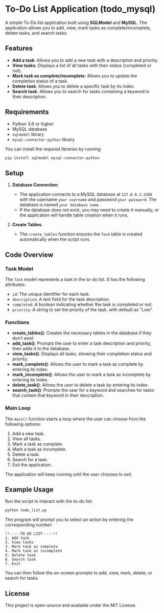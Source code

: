 
# To-Do List Application (todo_mysql)

A simple To-Do list application built using **SQLModel** and **MySQL**. The application allows you to add, view, mark tasks as complete/incomplete, delete tasks, and search tasks.

## Features

- **Add a task**: Allows you to add a new task with a description and priority.
- **View tasks**: Displays a list of all tasks with their status (completed or not).
- **Mark task as complete/incomplete**: Allows you to update the completion status of a task.
- **Delete task**: Allows you to delete a specific task by its index.
- **Search task**: Allows you to search for tasks containing a keyword in their description.

## Requirements

- Python 3.6 or higher
- MySQL database
- `sqlmodel` library
- `mysql-connector-python` library

You can install the required libraries by running:

```bash
pip install sqlmodel mysql-connector-python
```

## Setup

1. **Database Connection**:
   - The application connects to a MySQL database at `127.0.0.1:3306` with the username `your username` and password `your password`. The database is named `your database name`.
   - If the database does not exist, you may need to create it manually, or the application will handle table creation when it runs.

2. **Create Tables**:
   - The `create_tables` function ensures the `Task` table is created automatically when the script runs.

## Code Overview

### Task Model

The `Task` model represents a task in the to-do list. It has the following attributes:
- `id`: The unique identifier for each task.
- `description`: A text field for the task description.
- `completed`: A boolean indicating whether the task is completed or not.
- `priority`: A string to set the priority of the task, with default as "Low".

### Functions

- **create_tables()**: Creates the necessary tables in the database if they don’t exist.
- **add_task()**: Prompts the user to enter a task description and priority, then adds it to the database.
- **view_tasks()**: Displays all tasks, showing their completion status and priority.
- **mark_complete()**: Allows the user to mark a task as complete by entering its index.
- **mark_incomplete()**: Allows the user to mark a task as incomplete by entering its index.
- **delete_task()**: Allows the user to delete a task by entering its index.
- **search_task()**: Prompts the user for a keyword and searches for tasks that contain that keyword in their description.

### Main Loop

The `main()` function starts a loop where the user can choose from the following options:
1. Add a new task.
2. View all tasks.
3. Mark a task as complete.
4. Mark a task as incomplete.
5. Delete a task.
6. Search for a task.
7. Exit the application.

The application will keep running until the user chooses to exit.

## Example Usage

Run the script to interact with the to-do list:

```bash
python todo_list.py
```

The program will prompt you to select an action by entering the corresponding number:

```
!!-----TO DO LIST-----!!
1. Add task
2. View tasks
3. Mark task as complete
4. Mark task as incomplete
5. Delete task
6. Search task
7. Exit
```

You can then follow the on-screen prompts to add, view, mark, delete, or search for tasks.

## License

This project is open-source and available under the MIT License.
